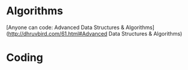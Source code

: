 # Algorithms
[Anyone can code: Advanced Data Structures & Algorithms](http://dhruvbird.com/61.html#Advanced Data Structures & Algorithms)

# Coding
